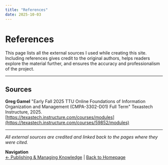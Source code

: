 ```yaml
---
title: "References"
date: 2025-10-03
---
```

# References

This page lists all the external sources I used while creating this site. Including references gives credit to the original authors, helps readers explore the material further, and ensures the accuracy and professionalism of the project.  

---

## Sources

**Greg Gamel** "Early Fall 2025 TTU Online Foundations of Information Organization and Management (CMPA-3302-D01) Full Term" Texastech Instructure, 2025.  
   [https://texastech.instructure.com/courses/modules](https://texastech.instructure.com/courses/59852/modules) 

---

*All external sources are credited and linked back to the pages where they were cited.*  

**Navigation**  
[← Publishing & Managing Knowledge](page21-portfolio-value.md.md) | [Back to Homepage](index.md)
